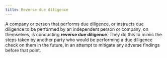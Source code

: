 ```yaml
---
title: Reverse due diligence
---
```


A company or person that performs due diligence, or instructs due diligence to be performed by an independent person or company, on themselves, is conducting **reverse due diligence**. They do this to mimic the steps taken by another party who would be performing a due diligence check on them in the future, in an attempt to mitigate any adverse findings before that point.
